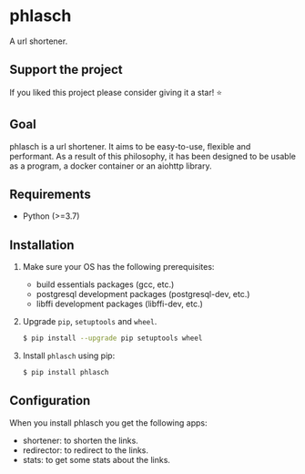 # phlasch

A url shortener.

## Support the project

If you liked this project please consider giving it a star! ⭐️

## Goal

phlasch is a url shortener. It aims to be easy-to-use, flexible and
performant. As a result of this philosophy, it has been designed to be usable
as a program, a docker container or an aiohttp library.

## Requirements

- Python (\>=3.7)

## Installation

1. Make sure your OS has the following prerequisites:

   - build essentials packages (gcc, etc.)
   - postgresql development packages (postgresql-dev, etc.)
   - libffi development packages (libffi-dev, etc.)

2. Upgrade `pip`, `setuptools` and `wheel`.

   ``` bash
   $ pip install --upgrade pip setuptools wheel
   ```

3. Install `phlasch` using pip:

   ``` bash
   $ pip install phlasch
   ```

## Configuration

When you install phlasch you get the following apps:

- shortener: to shorten the links.
- redirector: to redirect to the links.
- stats: to get some stats about the links.
